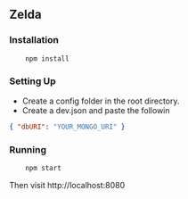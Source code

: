 ## Zelda

### Installation

```javascript
    npm install
```

### Setting Up

- Create a config folder in the root directory.
- Create a dev.json and paste the followin

```json
{ "dbURI": "YOUR_MONGO_URI" }
```

### Running

```javascript
    npm start
```

Then visit http://localhost:8080

